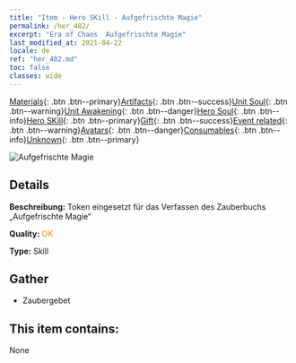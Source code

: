 ```yaml
---
title: "Item - Hero SKill - Aufgefrischte Magie"
permalink: /her_482/
excerpt: "Era of Chaos  Aufgefrischte Magie"
last_modified_at: 2021-04-22
locale: de
ref: "her_482.md"
toc: false
classes: wide
---
```

 [Materials](/ItemsDE/){: .btn .btn--primary}[Artifacts](/ItemsDE/Artifacts/){: .btn .btn--success}[Unit Soul](/ItemsDE/UnitSoul/){: .btn .btn--warning}[Unit Awakening](/ItemsDE/UnitAwakening/){: .btn .btn--danger}[Hero Soul](/ItemsDE/HeroSoul/){: .btn .btn--info}[Hero SKill](/ItemsDE/HeroSkill/){: .btn .btn--primary}[Gift](/ItemsDE/Gift/){: .btn .btn--success}[Event related](/ItemsDE/Events/){: .btn .btn--warning}[Avatars](/ItemsDE/Avatars/){: .btn .btn--danger}[Consumables](/ItemsDE/Consumables/){: .btn .btn--info}[Unknown](/ItemsDE/Unknown/){: .btn .btn--primary}

 ![Aufgefrischte Magie](/images/t/ps_falichongying.png)

## Details
 **Beschreibung:** Token eingesetzt für das Verfassen des Zauberbuchs „Aufgefrischte Magie“

 **Quality:** <span style="color: #FF8C00">OK</span>

 **Type:** Skill

## Gather

*    Zaubergebet 

## This item contains:

  None

